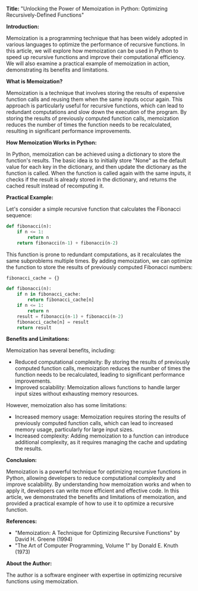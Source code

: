 **Title:** "Unlocking the Power of Memoization in Python: Optimizing Recursively-Defined Functions"

**Introduction:**

Memoization is a programming technique that has been widely adopted in various languages to optimize the performance of recursive functions. In this article, we will explore how memoization can be used in Python to speed up recursive functions and improve their computational efficiency. We will also examine a practical example of memoization in action, demonstrating its benefits and limitations.

**What is Memoization?**

Memoization is a technique that involves storing the results of expensive function calls and reusing them when the same inputs occur again. This approach is particularly useful for recursive functions, which can lead to redundant computations and slow down the execution of the program. By storing the results of previously computed function calls, memoization reduces the number of times the function needs to be recalculated, resulting in significant performance improvements.

**How Memoization Works in Python:**

In Python, memoization can be achieved using a dictionary to store the function's results. The basic idea is to initially store "None" as the default value for each key in the dictionary, and then update the dictionary as the function is called. When the function is called again with the same inputs, it checks if the result is already stored in the dictionary, and returns the cached result instead of recomputing it.

**Practical Example:**

Let's consider a simple recursive function that calculates the Fibonacci sequence:

```python
def fibonacci(n):
    if n <= 1:
        return n
    return fibonacci(n-1) + fibonacci(n-2)
```

This function is prone to redundant computations, as it recalculates the same subproblems multiple times. By adding memoization, we can optimize the function to store the results of previously computed Fibonacci numbers:

```python
fibonacci_cache = {}

def fibonacci(n):
    if n in fibonacci_cache:
        return fibonacci_cache[n]
    if n <= 1:
        return n
    result = fibonacci(n-1) + fibonacci(n-2)
    fibonacci_cache[n] = result
    return result
```

**Benefits and Limitations:**

Memoization has several benefits, including:

* Reduced computational complexity: By storing the results of previously computed function calls, memoization reduces the number of times the function needs to be recalculated, leading to significant performance improvements.
* Improved scalability: Memoization allows functions to handle larger input sizes without exhausting memory resources.

However, memoization also has some limitations:

* Increased memory usage: Memoization requires storing the results of previously computed function calls, which can lead to increased memory usage, particularly for large input sizes.
* Increased complexity: Adding memoization to a function can introduce additional complexity, as it requires managing the cache and updating the results.

**Conclusion:**

Memoization is a powerful technique for optimizing recursive functions in Python, allowing developers to reduce computational complexity and improve scalability. By understanding how memoization works and when to apply it, developers can write more efficient and effective code. In this article, we demonstrated the benefits and limitations of memoization, and provided a practical example of how to use it to optimize a recursive function.

**References:**

* "Memoization: A Technique for Optimizing Recursive Functions" by David H. Greene (1994)
* "The Art of Computer Programming, Volume 1" by Donald E. Knuth (1973)

**About the Author:**

The author is a software engineer with expertise in optimizing recursive functions using memoization.